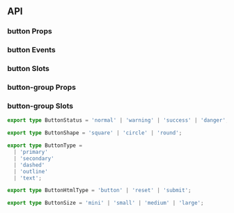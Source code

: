 ## API

### button Props

<field-table :data="btnProps"/>

### button Events

<field-table :data="btnEmits" type="emits" />

### button Slots

<field-table :data="btnSlots"  type="slots"/>

### button-group Props

<field-table :data="groupProps" />

### button-group Slots

<field-table :data="groupSlots"  type="slots"/>

```typescript
export type ButtonStatus = 'normal' | 'warning' | 'success' | 'danger';

export type ButtonShape = 'square' | 'circle' | 'round';

export type ButtonType =
  | 'primary'
  | 'secondary'
  | 'dashed'
  | 'outline'
  | 'text';

export type ButtonHtmlType = 'button' | 'reset' | 'submit';

export type ButtonSize = 'mini' | 'small' | 'medium' | 'large';
```

<script setup>
import { ref } from 'vue';
const btnProps = ref([
  {
    name: 'type',
    desc: '按钮的类型，分为五种：次要按钮、主要按钮、虚框按钮、线性按钮、文字按钮。',
    type: 'ButtonType',
    value: "'secondary'",
  },
  {
    name: 'shape',
    desc: '按钮的形状',
    type: `ButtonShape`,
    value: '-',
  },
  {
    name: 'status',
    desc: '按钮的状态',
    type: 'ButtonStatus',
    value: "'normal'",
  },
  {
    name: 'size',
    desc: '按钮的尺寸',
    type: "ButtonSize",
    value: "'medium'",
  },
  {
    name: 'long',
    desc: '按钮的宽度是否随容器自适应。',
    type: 'boolean',
    value: '`false`',
  },
  {
    name: 'loading',
    desc: '按钮是否为加载中状态',
    type: 'boolean',
    value: '`false`',
  },
  {
    name: 'disabled',
    desc: '按钮是否禁用',
    type: 'boolean',
    value: '`false`',
  },
  {
    name: 'html-type',
    desc: '设置 button 的原生 type 属性，可选值参考 HTML标准',
    type: 'string',
    value: "`'button'`",
  },
  {
    name: 'autofocus',
    desc: '设置 button 的原生 autofocus 属性，可选值参考 HTML标准',
    type: 'boolean',
    value: '`false`',
  },
  {
    name: 'href',
    desc: '设置跳转链接。设置此属性时，按钮渲染为a标签。',
    type: 'string',
    value: '-',
  },
]);
const btnEmits = ref([
  {
    name: 'click',
    desc: '点击按钮时触发',
    type: '(ev: MouseEvent) => void',
    value: '-',
  },
]);
const btnSlots = ref([
  {
    name: 'default',
    desc: '内容',
    type: '-',
    value: '-',
  },
  {
    name: 'icon',
    desc: '图标',
    type: '-',
    value: '-',
  },
]);
const groupProps = ref([
  {
    name: 'type',
    desc: '按钮的类型，分为五种：次要按钮、主要按钮、虚框按钮、线性按钮、文字按钮。',
    type: 'ButtonType',
    value: '-',
  },
  {
    name: 'status',
    desc: '按钮的状态',
    type: 'ButtonStatus',
    value: '-',
  },
  {
    name: 'shape',
    desc: '按钮的形状',
    type: 'ButtonShape',
    value: '-',
  },
  {
    name: 'size',
    desc: '按钮的尺寸',
    type: "ButtonSize",
    value: '-',
  },
  {
    name: 'disabled',
    desc: '全部子按钮是否禁用',
    type: 'boolean',
    value: '`false`',
  },
]);
const groupSlots = ref([
  {
    name: 'default',
    desc: '内容',
    type: '-',
    value: '-',
  }
]);
</script>
